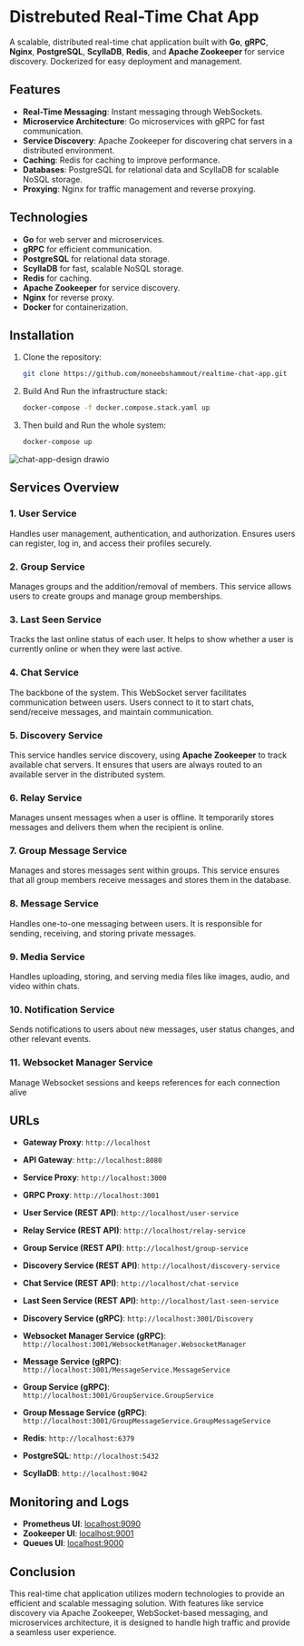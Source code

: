 
# Distrebuted Real-Time Chat App

A scalable, distributed real-time chat application built with **Go**, **gRPC**, **Nginx**, **PostgreSQL**, **ScyllaDB**, **Redis**, and **Apache Zookeeper** for service discovery. Dockerized for easy deployment and management.

## Features
- **Real-Time Messaging**: Instant messaging through WebSockets.
- **Microservice Architecture**: Go microservices with gRPC for fast communication.
- **Service Discovery**: Apache Zookeeper for discovering chat servers in a distributed environment.
- **Caching**: Redis for caching to improve performance.
- **Databases**: PostgreSQL for relational data and ScyllaDB for scalable NoSQL storage.
- **Proxying**: Nginx for traffic management and reverse proxying.

## Technologies
- **Go** for web server and microservices.
- **gRPC** for efficient communication.
- **PostgreSQL** for relational data storage.
- **ScyllaDB** for fast, scalable NoSQL storage.
- **Redis** for caching.
- **Apache Zookeeper** for service discovery.
- **Nginx** for reverse proxy.
- **Docker** for containerization.

## Installation

1. Clone the repository:
   ```bash
   git clone https://github.com/moneebshammout/realtime-chat-app.git
   ```

2. Build And Run the infrastructure stack:
   ```bash
   docker-compose -f docker.compose.stack.yaml up
   ```

3. Then build and Run the whole system:
   ```bash
   docker-compose up
   ```

![chat-app-design drawio](https://github.com/user-attachments/assets/9390fbba-059b-4be1-8044-19af766fcce5)

## Services Overview

### 1. **User Service**
Handles user management, authentication, and authorization. Ensures users can register, log in, and access their profiles securely.

### 2. **Group Service**
Manages groups and the addition/removal of members. This service allows users to create groups and manage group memberships.

### 3. **Last Seen Service**
Tracks the last online status of each user. It helps to show whether a user is currently online or when they were last active.

### 4. **Chat Service**
The backbone of the system. This WebSocket server facilitates communication between users. Users connect to it to start chats, send/receive messages, and maintain communication.

### 5. **Discovery Service**
This service handles service discovery, using **Apache Zookeeper** to track available chat servers. It ensures that users are always routed to an available server in the distributed system.

### 6. **Relay Service**
Manages unsent messages when a user is offline. It temporarily stores messages and delivers them when the recipient is online.

### 7. **Group Message Service**
Manages and stores messages sent within groups. This service ensures that all group members receive messages and stores them in the database.

### 8. **Message Service**
Handles one-to-one messaging between users. It is responsible for sending, receiving, and storing private messages.

### 9. **Media Service**
Handles uploading, storing, and serving media files like images, audio, and video within chats.

### 10. **Notification Service**
Sends notifications to users about new messages, user status changes, and other relevant events.

### 11. **Websocket Manager Service**
Manage Websocket sessions and keeps references for each connection alive


## URLs
- **Gateway Proxy**: `http://localhost`
- **API Gateway**: `http://localhost:8080`
- **Service Proxy**: `http://localhost:3000`
- **GRPC Proxy**: `http://localhost:3001`

- **User Service (REST API)**: `http://localhost/user-service`
- **Relay Service (REST API)**: `http://localhost/relay-service`
- **Group Service (REST API)**: `http://localhost/group-service`
- **Discovery Service (REST API)**: `http://localhost/discovery-service`
- **Chat Service (REST API)**: `http://localhost/chat-service`
- **Last Seen Service (REST API)**: `http://localhost/last-seen-service`

- **Discovery Service (gRPC)**: `http://localhost:3001/Discovery`
- **Websocket Manager Service (gRPC)**: `http://localhost:3001/WebsocketManager.WebsocketManager`
- **Message Service (gRPC)**: `http://localhost:3001/MessageService.MessageService`
- **Group Service (gRPC)**: `http://localhost:3001/GroupService.GroupService`
- **Group Message Service (gRPC)**: `http://localhost:3001/GroupMessageService.GroupMessageService`

- **Redis**: `http://localhost:6379`
- **PostgreSQL**: `http://localhost:5432`
- **ScyllaDB**: `http://localhost:9042`

## Monitoring and Logs
- **Prometheus UI**: [localhost:9090](http://localhost:9090)
- **Zookeeper UI**: [localhost:9001](http://localhost:9001)
- **Queues UI**: [localhost:9000](http://localhost:9000)

## Conclusion
This real-time chat application utilizes modern technologies to provide an efficient and scalable messaging solution. With features like service discovery via Apache Zookeeper, WebSocket-based messaging, and microservices architecture, it is designed to handle high traffic and provide a seamless user experience.
